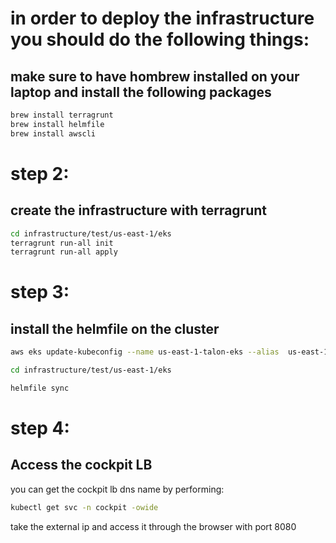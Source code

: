 # in order to deploy the infrastructure you should do the following things:
## make sure to have hombrew installed on your laptop and install the following packages
```bash
brew install terragrunt
brew install helmfile
brew install awscli
```

# step 2:
## create the infrastructure with terragrunt
```bash
cd infrastructure/test/us-east-1/eks
terragrunt run-all init
terragrunt run-all apply
```

# step 3:
## install the helmfile on the cluster
```bash
aws eks update-kubeconfig --name us-east-1-talon-eks --alias  us-east-1-talon-eks

cd infrastructure/test/us-east-1/eks

helmfile sync
```

# step 4:
## Access the cockpit LB

you can get the cockpit lb dns name by performing:
```bash
kubectl get svc -n cockpit -owide
```
take the external ip and access it through the browser with port 8080

